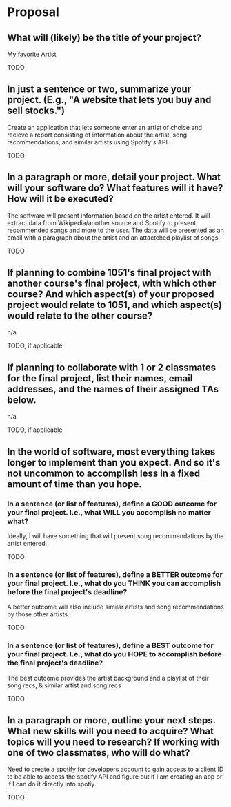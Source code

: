 # Proposal

## What will (likely) be the title of your project?

My favorite Artist

TODO

## In just a sentence or two, summarize your project. (E.g., "A website that lets you buy and sell stocks.")

Create an application that lets someone enter an artist of choice and recieve a report consisting of information about the artist, song recommendations, and similar artists using Spotify's API.

TODO

## In a paragraph or more, detail your project. What will your software do? What features will it have? How will it be executed?

The software will present information based on the artist entered. It will extract data from Wikipedia/another source and Spotify to present recommended songs and more to the user. The data will be presented as an email with a paragraph about the artist and an attactched playlist of songs. 

TODO

## If planning to combine 1051's final project with another course's final project, with which other course? And which aspect(s) of your proposed project would relate to 1051, and which aspect(s) would relate to the other course?

n/a

TODO, if applicable

## If planning to collaborate with 1 or 2 classmates for the final project, list their names, email addresses, and the names of their assigned TAs below.

n/a

TODO, if applicable

## In the world of software, most everything takes longer to implement than you expect. And so it's not uncommon to accomplish less in a fixed amount of time than you hope.

### In a sentence (or list of features), define a GOOD outcome for your final project. I.e., what WILL you accomplish no matter what?

Ideally, I will have something that will present song recommendations by the artist entered.

TODO

### In a sentence (or list of features), define a BETTER outcome for your final project. I.e., what do you THINK you can accomplish before the final project's deadline?

A better outcome will also include similar artists and song recommendations by those other artists.

TODO

### In a sentence (or list of features), define a BEST outcome for your final project. I.e., what do you HOPE to accomplish before the final project's deadline?

The best outcome provides the artist background and a playlist of their song recs, & similar artist and song recs

TODO

## In a paragraph or more, outline your next steps. What new skills will you need to acquire? What topics will you need to research? If working with one of two classmates, who will do what?

Need to create a spotify for developers account to gain access to a client ID to be able to access the spotify API and figure out if I am creating an app or if I can do it directly into spotiy. 

TODO
